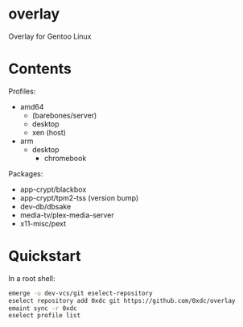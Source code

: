 # overlay
Overlay for Gentoo Linux

# Contents

Profiles:
* amd64
  * (barebones/server)
  * desktop
  * xen (host)
* arm
  * desktop
    * chromebook

Packages:
* app-crypt/blackbox
* app-crypt/tpm2-tss (version bump)
* dev-db/dbsake
* media-tv/plex-media-server
* x11-misc/pext

# Quickstart
In a root shell:
```bash
emerge -u dev-vcs/git eselect-repository
eselect repository add 0xdc git https://github.com/0xdc/overlay
emaint sync -r 0xdc
eselect profile list
```
